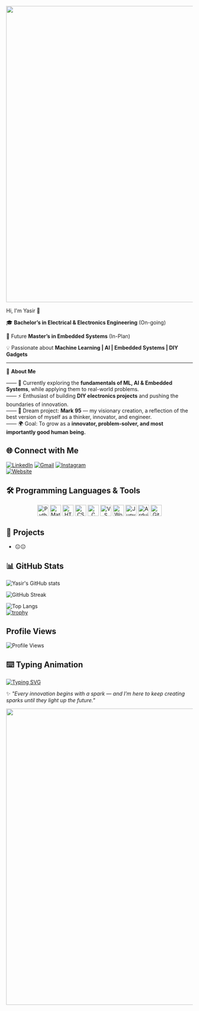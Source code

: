 <p align="center">
  <img src="https://www.vexels.com/vectors/preview/125313/futuristic-mesh-background" alt="" width="800"/>
</p>

Hi, I'm Yasir 👋  

🎓 **Bachelor’s in Electrical & Electronics Engineering**  (On-going) 

🚀 Future **Master’s in Embedded Systems** (In-Plan) 

💡 Passionate about **Machine Learning | AI | Embedded Systems | DIY Gadgets**  

---

🌟 **About Me**


—— 🌱 Currently exploring the **fundamentals of ML, AI & Embedded Systems**, while applying them to real-world problems.  
—— ⚡ Enthusiast of building **DIY electronics projects** and pushing the boundaries of innovation.  
—— 🤖 Dream project: **Mark 95** — my visionary creation, a reflection of the best version of myself as a thinker, innovator, and engineer.  
—— 🌍 Goal: To grow as a **innovator, problem-solver, and most importantly good human being.**  


## 🌐 Connect with Me  


[![LinkedIn](https://img.shields.io/badge/LinkedIn-blue?style=for-the-badge&logo=linkedin)](https://linkedin.com/in/https://www.linkedin.com/in/saifuddin-yasir-930918204) 
[![Gmail](https://img.shields.io/badge/Gmail-red?style=for-the-badge&logo=gmail&logoColor=white)](mailto:saifuddinyasir20@gmail.com) 
[![Instagram](https://img.shields.io/badge/Instagram-%23E4405F?style=for-the-badge&logo=instagram)](https://www.instagram.com/saifuddinyasir_95/)  
[![Website](https://img.shields.io/badge/🌐%20My%20Website-Visit-blue?style=for-the-badge&logo=google-chrome)](https://saifuddinyasir.wordpress.com/)



## 🛠️ Programming Languages & Tools  

<div align="center">
  <img src="https://skillicons.dev/icons?i=python" alt="Python" width="30" height="30"/>
  <img src="https://skillicons.dev/icons?i=matlab" alt="Matlab" width="30" height="30"/>
  <img src="https://skillicons.dev/icons?i=html" alt="HTML" width="30" height="30"/>
  <img src="https://skillicons.dev/icons?i=css" alt="CSS" width="30" height="30"/>
  <img src="https://skillicons.dev/icons?i=c" alt="C" width="30" height="30"/>
  <img src="https://skillicons.dev/icons?i=vscode" alt="VS Code" width="30" height="30"/>
  <img src="https://skillicons.dev/icons?i=wordpress" alt="WordPress" width="30" height="30"/>
<img src="https://cdn.jsdelivr.net/gh/devicons/devicon/icons/jupyter/jupyter-original.svg" alt="Jupyter" width="30" height="30"/>
<img src="https://cdn.jsdelivr.net/gh/devicons/devicon/icons/arduino/arduino-original.svg" alt="Arduino" width="30" height="30"/>
<img src="https://cdn.jsdelivr.net/gh/devicons/devicon/icons/github/github-original.svg" alt="GitHub" width="30" height="30"/>
</div>


## 🚀 Projects  

 - 😐😐

  

## 📊 GitHub Stats  
![Yasir's GitHub stats](https://github-readme-stats.vercel.app/api?username=Saifuddin-Yasir&show_icons=true&theme=radical)  

![GitHub Streak](https://github-readme-streak-stats.herokuapp.com/?user=Saifuddin-Yasir&theme=tokyonight)  

![Top Langs](https://github-readme-stats.vercel.app/api/top-langs/?username=Saifuddin-Yasir&layout=compact&theme=radical)  
[![trophy](https://github-profile-trophy.vercel.app/?username=Saifuddin-Yasir&theme=onedark)](https://github.com/ryo-ma/github-profile-trophy)





## Profile Views  
![Profile Views](https://komarev.com/ghpvc/?username=Saifuddin-Yasir&color=brightgreen&style=for-the-badge)  



## ⌨️ Typing Animation  
[![Typing SVG](https://readme-typing-svg.herokuapp.com?size=24&color=F7B42C&lines=Machine+Learning+and;AI+Enthusiast;Deep+learning+Enthusiast;Connect+with+more+to;being+our+journey+easy;Building+my+own;version+Mark+95)](https://git.io/typing-svg)


✨ *"Every innovation begins with a spark — and I’m here to keep creating sparks until they light up the future."*



<p align="center">
  <img src="https://www.vexels.com/vectors/preview/125313/futuristic-mesh-background" alt="" width="800"/>
</p>
